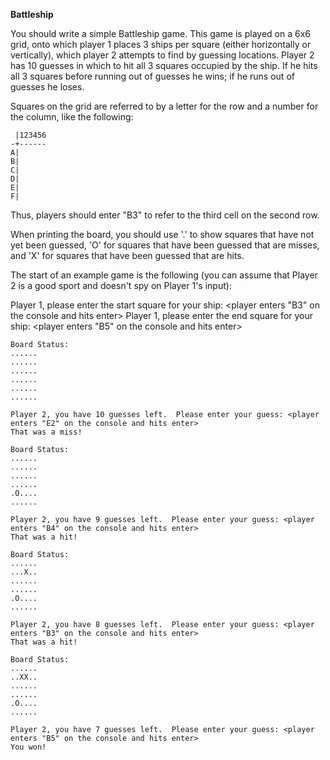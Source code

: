 **Battleship**



You should write a simple Battleship game.  This game is played on a 6x6 grid, onto which player 1 places 3 ships per square (either horizontally or vertically), which player 2 attempts to find by guessing locations.  Player 2 has 10 guesses in which to hit all 3 squares occupied by the ship.  If he hits all 3 squares before running out of guesses he wins; if he runs out of guesses he loses.

Squares on the grid are referred to by a letter for the row and a number for the column, like the following:

```
 |123456
-+------
A|
B|
C|
D|
E|
F|
```

Thus, players should enter "B3" to refer to the third cell on the second row.

When printing the board, you should use '.' to show squares that have not yet been guessed, 'O' for squares that have been guessed that are misses, and 'X' for squares that have been guessed that are hits.

The start of an example game is the following (you can assume that Player 2 is a good sport and doesn't spy on Player 1's input):


Player 1, please enter the start square for your ship: <player enters "B3" on the console and hits enter>
Player 1, please enter the end square for your ship: <player enters "B5" on the console and hits enter>

```
Board Status:
......
......
......
......
......
......
```

```
Player 2, you have 10 guesses left.  Please enter your guess: <player enters "E2" on the console and hits enter>
That was a miss!

Board Status:
......
......
......
......
.O....
......
```

```
Player 2, you have 9 guesses left.  Please enter your guess: <player enters "B4" on the console and hits enter>
That was a hit!

Board Status:
......
...X..
......
......
.O....
......
```

```
Player 2, you have 8 guesses left.  Please enter your guess: <player enters "B3" on the console and hits enter>
That was a hit!

Board Status:
......
..XX..
......
......
.O....
......

Player 2, you have 7 guesses left.  Please enter your guess: <player enters "B5" on the console and hits enter>
You won!
```

